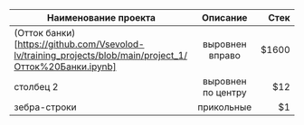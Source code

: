 | Наименование проекта       | Описание                | Стек |
| ------------- |:------------------:| -----:|
| (Отток банки) [https://github.com/Vsevolod-lv/training_projects/blob/main/project_1/Отток%20Банки.ipynb]     | выровнен вправо    | $1600 |
| столбец 2     | выровнен по центру |   $12 |
| зебра-строки  | прикольные         |    $1 |

